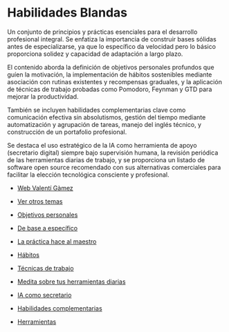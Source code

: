 # Habilidades Blandas

Un conjunto de principios y prácticas esenciales para el desarrollo profesional integral. Se enfatiza la importancia de construir bases sólidas antes de especializarse, ya que lo específico da velocidad pero lo básico proporciona solidez y capacidad de adaptación a largo plazo.

El contenido aborda la definición de objetivos personales profundos que guíen la motivación, la implementación de hábitos sostenibles mediante asociación con rutinas existentes y recompensas graduales, y la aplicación de técnicas de trabajo probadas como Pomodoro, Feynman y GTD para mejorar la productividad.

También se incluyen habilidades complementarias clave como comunicación efectiva sin absolutismos, gestión del tiempo mediante automatización y agrupación de tareas, manejo del inglés técnico, y construcción de un portafolio profesional.

Se destaca el uso estratégico de la IA como herramienta de apoyo (secretario digital) siempre bajo supervisión humana, la revisión periódica de las herramientas diarias de trabajo, y se proporciona un listado de software open source recomendado con sus alternativas comerciales para facilitar la elección tecnológica consciente y profesional.

* [Web Valentí Gàmez](https://valentigamez.com)

* [Ver otros temas](/)

* [Objetivos personales](habilidades_blandas/objetivos_personales.md)

* [De base a específico](habilidades_blandas/de_base_a_especifico.md)

* [La práctica hace al maestro](habilidades_blandas/la_practica_hace_al_maestro.md)

* [Hábitos](habilidades_blandas/habitos.md)

* [Técnicas de trabajo](habilidades_blandas/tecnicas_de_trabajo.md)

* [Medita sobre tus herramientas diarias](habilidades_blandas/medita_sobre_tus_herramientas_diarias.md)

* [IA como secretario](habilidades_blandas/ia_como_secretario.md)

* [Habilidades complementarias](habilidades_blandas/habilidades_complementarias.md)

* [Herramientas](habilidades_blandas/herramientas.md)
